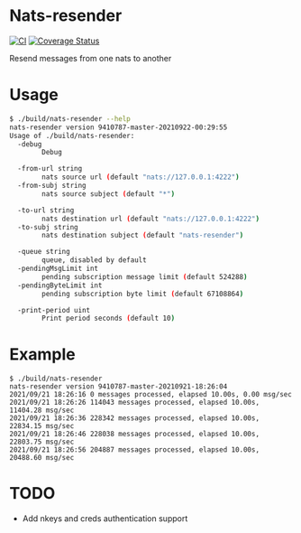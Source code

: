 # Nats-resender

[![CI](https://github.com/a1fred/nats-resender/actions/workflows/ci.yml/badge.svg)](https://github.com/a1fred/nats-resender/actions/workflows/ci.yml)
[![Coverage Status](https://coveralls.io/repos/github/a1fred/nats-resender/badge.svg)](https://coveralls.io/github/a1fred/nats-resender)

Resend messages from one nats to another

# Usage
```sh
$ ./build/nats-resender --help
nats-resender version 9410787-master-20210922-00:29:55
Usage of ./build/nats-resender:
  -debug
        Debug

  -from-url string
        nats source url (default "nats://127.0.0.1:4222")
  -from-subj string
        nats source subject (default "*")

  -to-url string
        nats destination url (default "nats://127.0.0.1:4222")
  -to-subj string
        nats destination subject (default "nats-resender")

  -queue string
        queue, disabled by default
  -pendingMsgLimit int
        pending subscription message limit (default 524288)
  -pendingByteLimit int
        pending subscription byte limit (default 67108864)

  -print-period uint
        Print period seconds (default 10)
```

# Example
```shell
$ ./build/nats-resender
nats-resender version 9410787-master-20210921-18:26:04
2021/09/21 18:26:16 0 messages processed, elapsed 10.00s, 0.00 msg/sec
2021/09/21 18:26:26 114043 messages processed, elapsed 10.00s, 11404.28 msg/sec
2021/09/21 18:26:36 228342 messages processed, elapsed 10.00s, 22834.15 msg/sec
2021/09/21 18:26:46 228038 messages processed, elapsed 10.00s, 22803.75 msg/sec
2021/09/21 18:26:56 204887 messages processed, elapsed 10.00s, 20488.60 msg/sec
```

# TODO
 * Add nkeys and creds authentication support
